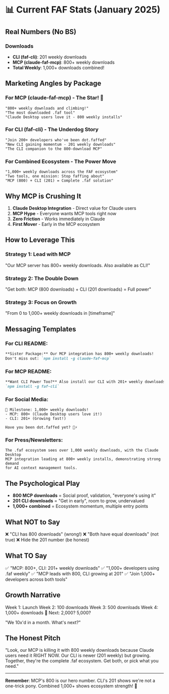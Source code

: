 # 📊 Current FAF Stats (January 2025)

## Real Numbers (No BS)

### Downloads
- **CLI (faf-cli)**: 201 weekly downloads
- **MCP (claude-faf-mcp)**: 800+ weekly downloads
- **Total Weekly**: 1,000+ downloads combined!

## Marketing Angles by Package

### For MCP (claude-faf-mcp) - The Star! 🌟
```
"800+ weekly downloads and climbing!"
"The most downloaded .faf tool"
"Claude Desktop users love it - 800 weekly installs"
```

### For CLI (faf-cli) - The Underdog Story
```
"Join 200+ developers who've been dot.faffed"
"New CLI gaining momentum - 201 weekly downloads"
"The CLI companion to the 800-download MCP"
```

### For Combined Ecosystem - The Power Move
```
"1,000+ weekly downloads across the FAF ecosystem"
"Two tools, one mission: Stop faffing about"
"MCP (800) + CLI (201) = Complete .faf solution"
```

## Why MCP is Crushing It

1. **Claude Desktop Integration** - Direct value for Claude users
2. **MCP Hype** - Everyone wants MCP tools right now
3. **Zero Friction** - Works immediately in Claude
4. **First Mover** - Early in the MCP ecosystem

## How to Leverage This

### Strategy 1: Lead with MCP
"Our MCP server has 800+ weekly downloads. Also available as CLI!"

### Strategy 2: The Double Down
"Get both: MCP (800 downloads) + CLI (201 downloads) = Full power"

### Strategy 3: Focus on Growth
"From 0 to 1,000+ weekly downloads in [timeframe]"

## Messaging Templates

### For CLI README:
```markdown
**Sister Package:** Our MCP integration has 800+ weekly downloads!
Don't miss out: `npm install -g claude-faf-mcp`
```

### For MCP README:
```markdown
**Want CLI Power Too?** Also install our CLI with 201+ weekly downloads:
`npm install -g faf-cli`
```

### For Social Media:
```
🎉 Milestone: 1,000+ weekly downloads!
- MCP: 800+ (Claude Desktop users love it!)
- CLI: 201+ (Growing fast!)

Have you been dot.faffed yet? 🧡⚡️
```

### For Press/Newsletters:
```
The .faf ecosystem sees over 1,000 weekly downloads, with the Claude Desktop
MCP integration leading at 800+ weekly installs, demonstrating strong demand
for AI context management tools.
```

## The Psychological Play

- **800 MCP downloads** = Social proof, validation, "everyone's using it"
- **201 CLI downloads** = "Get in early", room to grow, undervalued
- **1,000+ combined** = Ecosystem momentum, multiple entry points

## What NOT to Say

❌ "CLI has 800 downloads" (wrong!)
❌ "Both have equal downloads" (not true)
❌ Hide the 201 number (be honest)

## What TO Say

✅ "MCP: 800+, CLI: 201+ weekly downloads"
✅ "1,000+ developers using .faf weekly"
✅ "MCP leads with 800, CLI growing at 201"
✅ "Join 1,000+ developers across both tools"

## Growth Narrative

Week 1: Launch
Week 2: 100 downloads
Week 3: 500 downloads
Week 4: 1,000+ downloads 🎉
Next: 2,000? 5,000?

"We 10x'd in a month. What's next?"

## The Honest Pitch

"Look, our MCP is killing it with 800 weekly downloads because Claude users
need it RIGHT NOW. Our CLI is newer (201 weekly) but growing. Together,
they're the complete .faf ecosystem. Get both, or pick what you need."

---

**Remember**: MCP's 800 is our hero number. CLI's 201 shows we're not a one-trick pony.
Combined 1,000+ shows ecosystem strength! 🚀